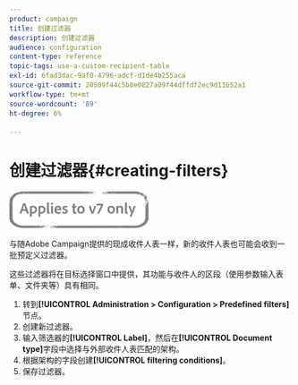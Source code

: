 ```yaml
---
product: campaign
title: 创建过滤器
description: 创建过滤器
audience: configuration
content-type: reference
topic-tags: use-a-custom-recipient-table
exl-id: 6fad3dac-9af0-4796-adcf-d1de4b255aca
source-git-commit: 20509f44c5b8e0827a09f44dffdf2ec9d11652a1
workflow-type: tm+mt
source-wordcount: '89'
ht-degree: 6%

---
```


# 创建过滤器{#creating-filters}

![](../../assets/v7-only.svg)

与随Adobe Campaign提供的现成收件人表一样，新的收件人表也可能会收到一批预定义过滤器。

这些过滤器将在目标选择窗口中提供，其功能与收件人的区段（使用参数输入表单、文件夹等）具有相同。

1. 转到&#x200B;**[!UICONTROL Administration > Configuration > Predefined filters]**&#x200B;节点。
1. 创建新过滤器。
1. 输入筛选器的&#x200B;**[!UICONTROL Label]**，然后在&#x200B;**[!UICONTROL Document type]**&#x200B;字段中选择与外部收件人表匹配的架构。
1. 根据架构的字段创建&#x200B;**[!UICONTROL filtering conditions]**。
1. 保存过滤器。
